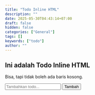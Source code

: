 ```yaml
---
title: "Todo Inline HTML"
description: ""
date: 2025-05-30T04:43:14+07:00
draft: false
hidden: false
categories: ["General"]
tags: []
keywords: ["todo"]
author: ""
---
```


## Ini adalah Todo Inline HTML

Bisa, tapi tidak boleh ada baris kosong.

<!--more-->

<div class="container py-5">
    <form id="todoForm" class="mb-4">
        <div class="input-group">
        <input type="text" class="form-control" id="todoInput" placeholder="Tambahkan todo..." required />
        <button type="submit" class="btn btn-primary">Tambah</button>
        </div>
    </form>
    <div id="todoList" class="row g-3">
    </div>
</div>
<script src="/vendor/jquery/jquery.min.js"></script>
<script src="/js/todo-inline-html.js"></script>